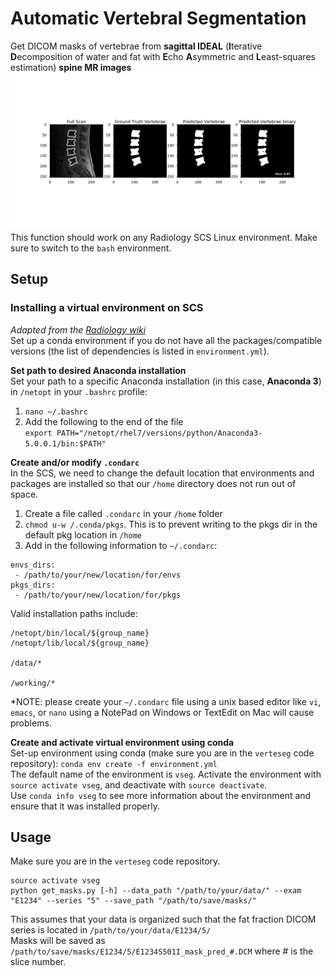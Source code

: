 # Automatic Vertebral Segmentation

Get DICOM masks of vertebrae from **sagittal IDEAL** (**I**terative **D**ecomposition of water and fat with **E**cho **A**symmetric and **L**east-squares estimation) **spine MR images**<br />
![alt text](imgs/example-1.png)
This function should work on any Radiology SCS Linux environment.
Make sure to switch to the `bash` environment.

## Setup
### Installing a virtual environment on SCS
*Adapted from the [Radiology wiki](https://wiki.radiology.ucsf.edu/bin/view/SCS/Tutorials/PythonIntro/)*<br />
Set up a conda environment if you do not have all the packages/compatible versions (the list of dependencies is listed in `environment.yml`).<br />

**Set path to desired Anaconda installation**<br />
Set your path to a specific Anaconda installation (in this case, **Anaconda 3**) in `/netopt` in your `.bashrc` profile:
1.  `nano ~/.bashrc`<br />
2.  Add the following to the end of the file<br />`export PATH="/netopt/rhel7/versions/python/Anaconda3-5.0.0.1/bin:$PATH"`<br />

**Create and/or modify `.condarc`**<br />
In the SCS, we need to change the default location that environments and packages are installed so that our `/home` directory does not run out of space.
1.  Create a file called `.condarc` in your `/home` folder<br />
2.  `chmod u-w /.conda/pkgs`. This is to prevent writing to the pkgs dir in the default pkg location in `/home` <br />
3.  Add in the following information to `~/.condarc`:<br /> 
```
envs_dirs:
 - /path/to/your/new/location/for/envs
pkgs_dirs:
 - /path/to/your/new/location/for/pkgs
```
Valid installation paths include:
```
/netopt/bin/local/${group_name}
/netopt/lib/local/${group_name}

/data/*

/working/*
```
*NOTE: please create your `~/.condarc` file using a unix based editor like `vi`, `emacs`, or `nano` using a NotePad on Windows or TextEdit on Mac will cause problems.

**Create and activate virtual environment using conda**<br />
Set-up environment using conda (make sure you are in the `verteseg` code repository):
`conda env create -f environment.yml`<br />
The default name of the environment is `vseg`. Activate the environment with `source activate vseg`, and deactivate with `source deactivate`.<br />
Use `conda info vseg` to see more information about the environment and ensure that it was installed properly.

## Usage

Make sure you are in the `verteseg` code repository.
```
source activate vseg
python get_masks.py [-h] --data_path "/path/to/your/data/" --exam "E1234" --series "5" --save_path "/path/to/save/masks/"
```
This assumes that your data is organized such that the fat fraction DICOM series is located in `/path/to/your/data/E1234/5/`<br />
Masks will be saved as `/path/to/save/masks/E1234/5/E1234S501I_mask_pred_#.DCM` where # is the slice number.

